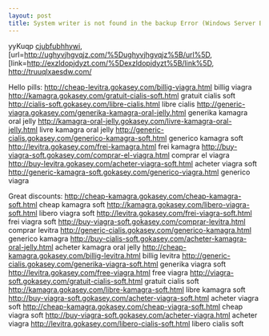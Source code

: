 ```yaml
---
layout: post 
title: System writer is not found in the backup Error (Windows Server Backup)
---
```


yyKuqp <a href="http://cjubfubhhywi.com/">cjubfubhhywi</a>,
\[url=<http://ughyvjhgvqjz.com/%5Dughyvjhgvqjz%5B/url%5D>,
\[link=<http://exzldopjdyzt.com/%5Dexzldopjdyzt%5B/link%5D>,
<http://truuqlxaesdw.com/>

Hello pills: <http://cheap-levitra.gokasey.com/billig-viagra.html>
billig viagra <http://kamagra.gokasey.com/gratuit-cialis-soft.html>
gratuit cialis soft <http://cialis-soft.gokasey.com/libre-cialis.html>
libre cialis
<http://generic-viagra.gokasey.com/generika-kamagra-oral-jelly.html>
generika kamagra oral jelly
<http://kamagra-oral-jelly.gokasey.com/livre-kamagra-oral-jelly.html>
livre kamagra oral jelly
<http://generic-cialis.gokasey.com/generico-kamagra-soft.html> generico
kamagra soft <http://levitra.gokasey.com/frei-kamagra.html> frei kamagra
<http://buy-viagra-soft.gokasey.com/comprar-el-viagra.html> comprar el
viagra <http://buy-levitra.gokasey.com/acheter-viagra-soft.html> acheter
viagra soft
<http://generic-kamagra-soft.gokasey.com/generico-viagra.html> generico
viagra

Great discounts:
<http://cheap-kamagra.gokasey.com/cheap-kamagra-soft.html> cheap kamagra
soft <http://kamagra.gokasey.com/libero-viagra-soft.html> libero viagra
soft <http://levitra.gokasey.com/frei-viagra-soft.html> frei viagra soft
<http://buy-viagra-soft.gokasey.com/comprar-levitra.html> comprar
levitra <http://generic-cialis.gokasey.com/generico-kamagra.html>
generico kamagra
<http://buy-cialis-soft.gokasey.com/acheter-kamagra-oral-jelly.html>
acheter kamagra oral jelly
<http://cheap-kamagra.gokasey.com/billig-levitra.html> billig levitra
<http://generic-cialis.gokasey.com/generika-viagra-soft.html> generika
viagra soft <http://levitra.gokasey.com/free-viagra.html> free viagra
<http://viagra-soft.gokasey.com/gratuit-cialis-soft.html> gratuit cialis
soft <http://kamagra.gokasey.com/libre-kamagra-soft.html> libre kamagra
soft <http://buy-viagra-soft.gokasey.com/acheter-viagra-soft.html>
acheter viagra soft
<http://cheap-kamagra.gokasey.com/cheap-viagra-soft.html> cheap viagra
soft <http://buy-viagra-soft.gokasey.com/acheter-viagra.html> acheter
viagra <http://levitra.gokasey.com/libero-cialis-soft.html> libero
cialis soft
